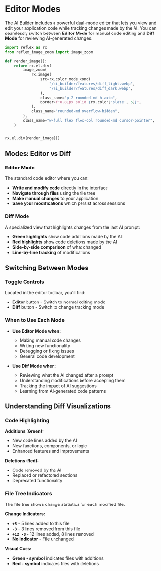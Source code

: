 # Editor Modes

The AI Builder includes a powerful dual-mode editor that lets you view and edit your application code while tracking changes made by the AI. You can seamlessly switch between **Editor Mode** for manual code editing and **Diff Mode** for reviewing AI-generated changes.


```python exec
import reflex as rx
from reflex_image_zoom import image_zoom

def render_image():
    return rx.el.div(
        image_zoom(
            rx.image(
                src=rx.color_mode_cond(
                    "/ai_builder/features/diff_light.webp",
                    "/ai_builder/features/diff_dark.webp",
                ),
                class_name="p-2 rounded-md h-auto",
                border=f"0.81px solid {rx.color('slate', 5)}",
            ),
            class_name="rounded-md overflow-hidden",
        ),
        class_name="w-full flex flex-col rounded-md cursor-pointer",
    )
```

```python eval

rx.el.div(render_image())

```
## Modes: Editor vs Diff

### Editor Mode
The standard code editor where you can:
- **Write and modify code** directly in the interface
- **Navigate through files** using the file tree
- **Make manual changes** to your application
- **Save your modifications** which persist across sessions

### Diff Mode
A specialized view that highlights changes from the last AI prompt:
- **Green highlights** show code additions made by the AI
- **Red highlights** show code deletions made by the AI
- **Side-by-side comparison** of what changed
- **Line-by-line tracking** of modifications

## Switching Between Modes

### Toggle Controls
Located in the editor toolbar, you'll find:
- **Editor** button - Switch to normal editing mode
- **Diff** button - Switch to change tracking mode

### When to Use Each Mode
- **Use Editor Mode when:**
  - Making manual code changes
  - Writing new functionality
  - Debugging or fixing issues
  - General code development

- **Use Diff Mode when:**
  - Reviewing what the AI changed after a prompt
  - Understanding modifications before accepting them
  - Tracking the impact of AI suggestions
  - Learning from AI-generated code patterns

## Understanding Diff Visualizations

### Code Highlighting
**Additions (Green):**
- New code lines added by the AI
- New functions, components, or logic
- Enhanced features and improvements

**Deletions (Red):**
- Code removed by the AI
- Replaced or refactored sections
- Deprecated functionality

### File Tree Indicators
The file tree shows change statistics for each modified file:

**Change Indicators:**
- **`+5`** - 5 lines added to this file
- **`-3`** - 3 lines removed from this file
- **`+12 -8`** - 12 lines added, 8 lines removed
- **No indicator** - File unchanged

**Visual Cues:**
- **Green `+` symbol** indicates files with additions
- **Red `-` symbol** indicates files with deletions
